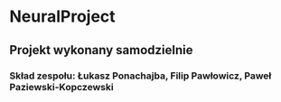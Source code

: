 # NeuralProject
## Projekt wykonany samodzielnie
### Skład zespołu: Łukasz Ponachajba, Filip Pawłowicz, Paweł Paziewski-Kopczewski
